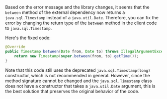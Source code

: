 Based on the error message and the library changes, it seems that the `between` method of the external dependency now returns a `java.sql.Timestamp` instead of a `java.util.Date`. Therefore, you can fix the error by changing the return type of the `between` method in the client code to `java.sql.Timestamp`.

Here's the fixed code:

```java
@Override
public Timestamp between(Date from, Date to) throws IllegalArgumentException {
    return new Timestamp(super.between(from, to).getTime());
}
```

Note that this code still uses the deprecated `java.sql.Timestamp(long)` constructor, which is not recommended in general. However, since the method signature cannot be changed and the `java.sql.Timestamp` class does not have a constructor that takes a `java.util.Date` argument, this is the best solution that preserves the original behavior of the code.